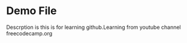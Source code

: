 # Demo File

Descrption is this is for learning github.Learning from youtube channel freecodecamp.org 
